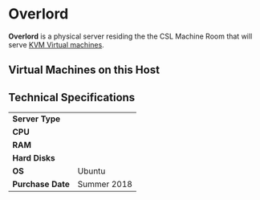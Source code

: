 # Overlord

**Overlord** is a physical server residing the the CSL Machine Room that will serve [KVM Virtual machines](../services/virtual-machines).

## Virtual Machines on this Host

## Technical Specifications

<table>
  <tr>
    <td><b>Server Type</b></td>
    <td></td>
  </tr>
  <tr>
    <td><b>CPU</b></td>
    <td></td>
  </tr>
  <tr>
    <td><b>RAM</b></td>
    <td></td>
  </tr>
  <tr>
    <td><b>Hard Disks</b></td>
    <td></td>
  </tr>
  <tr>
    <td><b>OS</b></td>
    <td>Ubuntu</td>
  </tr>
  <tr>
    <td><b>Purchase Date</b></td>
    <td>Summer 2018</td>
  </tr>
</table>
